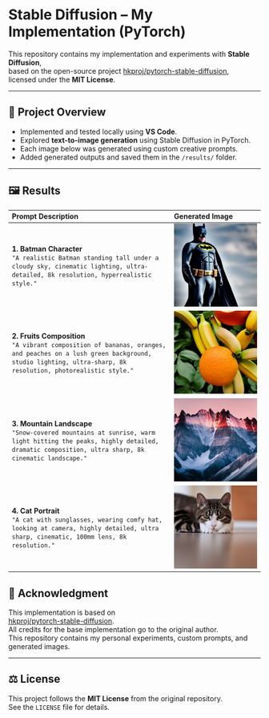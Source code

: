 # Stable Diffusion – My Implementation (PyTorch)

This repository contains my implementation and experiments with **Stable Diffusion**,  
based on the open-source project [hkproj/pytorch-stable-diffusion](https://github.com/hkproj/pytorch-stable-diffusion),  
licensed under the **MIT License**.

---

## 🧠 Project Overview
- Implemented and tested locally using **VS Code**.
- Explored **text-to-image generation** using Stable Diffusion in PyTorch.
- Each image below was generated using custom creative prompts.
- Added generated outputs and saved them in the `/results/` folder.

---

## 🖼️ Results

| Prompt Description | Generated Image |
|:--------------------|:----------------|
| **1. Batman Character**<br>`"A realistic Batman standing tall under a cloudy sky, cinematic lighting, ultra-detailed, 8k resolution, hyperrealistic style."` | ![Batman](results/Batman.jpeg) |
| **2. Fruits Composition**<br>`"A vibrant composition of bananas, oranges, and peaches on a lush green background, studio lighting, ultra-sharp, 8k resolution, photorealistic style."` | ![Fruits](results/Fruits.jpeg) |
| **3. Mountain Landscape**<br>`"Snow-covered mountains at sunrise, warm light hitting the peaks, highly detailed, dramatic composition, ultra sharp, 8k cinematic landscape."` | ![Mountain](results/Mountain.jpeg) |
| **4. Cat Portrait**<br>`"A cat with sunglasses, wearing comfy hat, looking at camera, highly detailed, ultra sharp, cinematic, 100mm lens, 8k resolution."` | ![Cat](results/Cat.jpeg) |


## 🙏 Acknowledgment
This implementation is based on  
[hkproj/pytorch-stable-diffusion](https://github.com/hkproj/pytorch-stable-diffusion).  
All credits for the base implementation go to the original author.  
This repository contains my personal experiments, custom prompts, and generated images.

---

## ⚖️ License
This project follows the **MIT License** from the original repository.  
See the `LICENSE` file for details.
